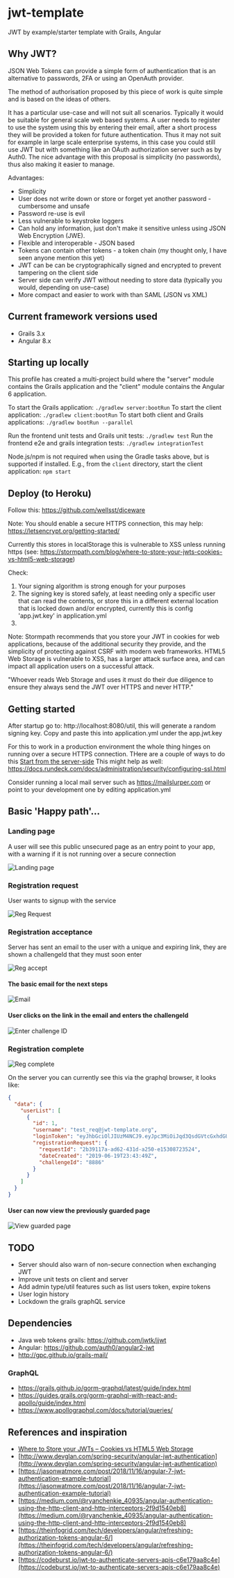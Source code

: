 # jwt-template
JWT by example/starter template with Grails, Angular

## Why JWT?

JSON Web Tokens can provide a simple form of authentication that is an alternative to passwords, 2FA or using an OpenAuth provider.

The method of authorisation proposed by this piece of work is quite simple and is based on the ideas of others.  

It has a particular use-case and will not suit all scenarios.  Typically it would be suitable for general scale web based systems.
A user needs to register to use the system using this by entering their email, after a short process they will be provided a token for future authentication.
Thus it may not suit for example in large scale enterprise systems, in this case you could still use JWT but with something like an OAuth authorization server such as by Auth0.
The nice advantage with this proposal is simplicity (no passwords), thus also making it easier to manage.

Advantages:
* Simplicity
* User does not write down or store or forget yet another password - cumbersome and unsafe
* Password re-use is evil
* Less vulnerable to keystroke loggers
* Can hold any information, just don't make it sensitive unless using JSON Web Encryption (JWE).
* Flexible and interoperable - JSON based
* Tokens can contain other tokens - a token chain (my thought only, I have seen anyone mention this yet)
* JWT can be can be cryptographically signed and encrypted to prevent tampering on the client side
* Server side can verify JWT without needing to store data (typically you would, depending on use-case)
* More compact and easier to work with than SAML (JSON vs XML)

## Current framework versions used

* Grails 3.x
* Angular 8.x 

## Starting up locally

This profile has created a multi-project build where the "server" module contains the Grails application and the "client" module contains the Angular 6 application.

To start the Grails application:              `./gradlew server:bootRun`
To start the client application:              `./gradlew client:bootRun`
To start both client and Grails applications: `./gradlew bootRun --parallel`

Run the frontend unit tests and Grails unit tests: `./gradlew test`
Run the frontend e2e and grails integration tests: `./gradlew integrationTest`

Node.js/npm is not required when using the Gradle tasks above, but is supported if installed.
E.g., from the `client` directory, start the client application: `npm start`

## Deploy (to Heroku)

Follow this: https://github.com/wellsst/diceware

Note: You should enable a secure HTTPS connection, this may help: https://letsencrypt.org/getting-started/

Currently this stores in localStorage this is vulnerable to XSS unless running https (see: https://stormpath.com/blog/where-to-store-your-jwts-cookies-vs-html5-web-storage)
 

Check:
1. Your signing algorithm is strong enough for your purposes
2. The signing key is stored safely, at least needing only a specific user that can read the contents, or store this in a different external location that is locked down and/or encrypted, currently this is config 'app.jwt.key' in application.yml
3. 

Note: Stormpath recommends that you store your JWT in cookies for web applications, because of the additional security they provide, and the simplicity of protecting against CSRF with modern web frameworks. HTML5 Web Storage is vulnerable to XSS, has a larger attack surface area, and can impact all application users on a successful attack.

"Whoever reads Web Storage and uses it must do their due diligence to ensure they always send the JWT over HTTPS and never HTTP."

## Getting started

After startup go to: http://localhost:8080/util, this will generate a random signing key.  Copy and paste this into application.yml
under the app.jwt.key

For this to work in a production environment the whole thing hinges on running over a secure HTTPS connection.  THere are a couple of ways to do this
[Start from the server-side](http://grailsblog.objectcomputing.com/deployment/2017/06/28/running-grails-with-a-self-signed-ssl-certificate.html)
This might help as well: https://docs.rundeck.com/docs/administration/security/configuring-ssl.html

Consider running a local mail server such as https://mailslurper.com or point to your development one by editing application.yml

## Basic 'Happy path'...

### Landing page

A user will see this public unsecured page as an entry point to your app, with a warning if it is not running over a secure connection

![Landing page](https://github.com/wellsst/jwt-template/raw/master/docs/1_index.PNG "Landing page")

### Registration request

User wants to signup with the service

![Reg Request](https://github.com/wellsst/jwt-template/raw/master/docs/2_reg_request.PNG "Reg Request")

### Registration acceptance

Server has sent an email to the user with a unique and expiring link, they are shown a challengeId that they must soon enter

![Reg accept](https://github.com/wellsst/jwt-template/raw/master/docs/3_reg_accept.PNG "Reg accept")

#### The basic email for the next steps

![Email](https://github.com/wellsst/jwt-template/raw/master/docs/4_email.png "Email")

#### User clicks on the link in the email and enters the challengeId

![Enter challenge ID](https://github.com/wellsst/jwt-template/raw/master/docs/5_challengeid.png "Enter challenge ID")

### Registration complete

![Reg complete](https://github.com/wellsst/jwt-template/raw/master/docs/6_complete.png "Reg complete")

On the server you can currently see this via the graphql browser, it looks like:

```json
{
  "data": {
    "userList": [
      {
        "id": 1,
        "username": "test_req@jwt-template.org",
        "loginToken": "eyJhbGciOlJIUzM4NCJ9.eyJpc3MiOiJqd3QsdGVtcGxhdGUiLCJzdWIiOiJ3ZWxsc3N0QDdtYWlsLmNvbSIsImlhdCI6MTU2MDk4Nzg2MiwibmJmIjoxNTYwOTg3ODYyLCJleHAiOjE1OTI1MjM4NjN9.uvMFlPaUzBJY3EgnP5QR-4kG8HZchT7h98pPKUZQ-XJjH86aTnDDtZ6K5k_XOB4b",
        "registrationRequest": {
          "requestId": "2b39117a-ad62-431d-a250-e15308723524",
          "dateCreated": "2019-06-19T23:43:49Z",
          "challengeId": "8886"
        }
      }
    ]
  }
}
```

#### User can now view the previously guarded page

![View guarded page](https://github.com/wellsst/jwt-template/raw/master/docs/7_guarded.png "View guarded page")

## TODO

* Server should also warn of non-secure connection when exchanging JWT
* Improve unit tests on client and server
* Add admin type/util features such as list users token, expire tokens
* User login history
* Lockdown the grails graphQL service

##  Dependencies

* Java web tokens grails: https://github.com/jwtk/jjwt 
* Angular: https://github.com/auth0/angular2-jwt
* http://gpc.github.io/grails-mail/

### GraphQL
* https://grails.github.io/gorm-graphql/latest/guide/index.html
* https://guides.grails.org/gorm-graphql-with-react-and-apollo/guide/index.html
* https://www.apollographql.com/docs/tutorial/queries/

## References and inspiration

* [Where to Store your JWTs – Cookies vs HTML5 Web Storage](https://stormpath.com/blog/where-to-store-your-jwts-cookies-vs-html5-web-storage)
* [http://www.devglan.com/spring-security/angular-jwt-authentication](http://www.devglan.com/spring-security/angular-jwt-authentication)
* [https://jasonwatmore.com/post/2018/11/16/angular-7-jwt-authentication-example-tutorial](https://jasonwatmore.com/post/2018/11/16/angular-7-jwt-authentication-example-tutorial)
* [https://medium.com/@ryanchenkie_40935/angular-authentication-using-the-http-client-and-http-interceptors-2f9d1540eb8](https://medium.com/@ryanchenkie_40935/angular-authentication-using-the-http-client-and-http-interceptors-2f9d1540eb8)
* [https://theinfogrid.com/tech/developers/angular/refreshing-authorization-tokens-angular-6/](https://theinfogrid.com/tech/developers/angular/refreshing-authorization-tokens-angular-6/)
* [https://codeburst.io/jwt-to-authenticate-servers-apis-c6e179aa8c4e](https://codeburst.io/jwt-to-authenticate-servers-apis-c6e179aa8c4e)



